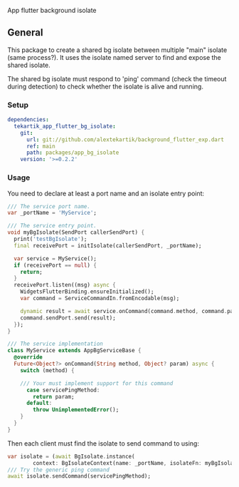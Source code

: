 App flutter background isolate

## General

This package to create a shared bg isolate between multiple "main" isolate (same process?).
It uses the isolate named server to find and expose the shared isolate.

The shared bg isolate must respond to 'ping' command (check the timeout during detection)
to check whether the isolate is alive and running.

### Setup

```yaml
dependencies:
  tekartik_app_flutter_bg_isolate:
    git:
      url: git://github.com/alextekartik/background_flutter_exp.dart
      ref: main
      path: packages/app_bg_isolate
    version: '>=0.2.2'
```

### Usage

You need to declare at least a port name and an isolate entry point:

```dart
/// The service port name.
var _portName = 'MyService';

/// The service entry point.
void myBgIsolate(SendPort callerSendPort) {
  print('testBgIsolate');
  final receivePort = initIsolate(callerSendPort, _portName);

  var service = MyService();
  if (receivePort == null) {
    return;
  }
  receivePort.listen((msg) async {
    WidgetsFlutterBinding.ensureInitialized();
    var command = ServiceCommandIn.fromEncodable(msg);

    dynamic result = await service.onCommand(command.method, command.param);
    command.sendPort.send(result);
  });
}

/// The service implementation
class MyService extends AppBgServiceBase {
  @override
  Future<Object?> onCommand(String method, Object? param) async {
    switch (method) {

    /// Your must implement support for this command
      case servicePingMethod:
        return param;
      default:
        throw UnimplementedError();
    }
  }
}
```

Then each client must find the isolate to send command to using:

```dart
var isolate = (await BgIsolate.instance(
        context: BgIsolateContext(name: _portName, isolateFn: myBgIsolate)))!;
/// Try the generic ping command
await isolate.sendCommand(servicePingMethod);
```